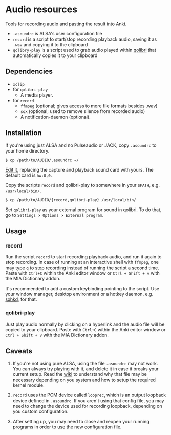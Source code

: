 # Audio resources

Tools for recording audio and pasting the result into Anki.

- `.asoundrc` is ALSA's user configuration file
- `record` is a script to start/stop recording playback audio, saving it as `.wav` and copying it to the clipboard
- `qolibry-play` is a script used to grab audio played within [qolibri](https://github.com/ludios/qolibri) that automatically copies it to your clipboard

## Dependencies

- `xclip`
- for `qolibri-play`
  - A media player.
- for `record`
  - `ffmpeg` (optional; gives access to more file formats besides .wav)
  - `sox` (optional; used to remove silence from recorded audio)
  - A notification-daemon (optional). 

## Installation

If you're using just ALSA and no Pulseaudio or JACK, copy `.asoundrc` to your home directory.
```
$ cp /path/to/AUDIO/.asoundrc ~/
```

[Edit it](https://github.com/edulim/Linux-MIA/wiki/Audio-system-setup#setting-up-alsa), replacing the capture and playback sound card with yours. The default card is `hw:0,0`.

Copy the scripts `record` and qolibri-play to somewhere in your `$PATH`, e.g. `/usr/local/bin/`.
```
$ cp /path/to/AUDIO/{record,qolibri-play} /usr/local/bin/

```

Set `qolibri-play` as your external program for sound in qolibri. To do that, go to `Settings > Options > External program`.

## Usage

### record

Run the script `record` to start recording playback audio, and run it again to stop recording. In case of running at an interactive shell with `ffmpeg`, one may type `q` to stop recording instead of running the script a second time. Paste with `Ctrl+C` within the Anki editor window or `Ctrl + Shift + v` with the MIA Dictionary addon.

It's recommended to add a custom keybinding pointing to the script. Use your window manager, desktop environment or a hotkey daemon, e.g. [sxhkd](https://github.com/baskerville/sxhkd), for that.

### qolibri-play

Just play audio normally by clicking on a hyperlink and the audio file will be copied to your clipboard. Paste with `Ctrl+C` within the Anki editor window or `Ctrl + Shift + v` with the MIA Dictionary addon.

## Caveats

1. If you're not using pure ALSA, using the file `.asoundrc` may not work. You can always try playing with it, and delete it in case it breaks your current setup. Read the [wiki](https://github.com/edulim/Linux-MIA/wiki/Audio-system-setup) to understand why that file may be necessary depending on you system and how to setup the required kernel module.

2. `record` uses the PCM device called `looprec`, which is an output loopback device defined in `.asoundrc`. If you aren't using that config file, you may need to change the device used for recording loopback, depending on you custom configuration.

3. After setting up, you may need to close and reopen your running programs in order to use the new configuration file.
